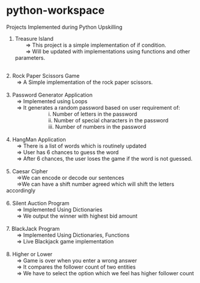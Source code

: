 # python-workspace
Projects Implemented during Python Upskilling 

1. Treasure Island<br>
   &emsp;&emsp;=> This project is a simple implementation of if condition. <br>
   &emsp;&emsp;=> Will be updated with implementations using functions and other parameters.<br>
<br>
2. Rock Paper Scissors Game<br>
   &emsp;&emsp;=> A Simple implementation of the rock paper scissors. <br>
<br>
3. Password Generator Application<br>
   &emsp;&emsp;=> Implemented using Loops<br>
   &emsp;&emsp;=> It generates a random password based on user requirement of:<br>
&emsp;&emsp;&emsp;&emsp;&emsp;&emsp;&emsp;&emsp;i. Number of letters in the password <br>
&emsp;&emsp;&emsp;&emsp;&emsp;&emsp;&emsp;&emsp;ii. Number of special characters in the password<br>
&emsp;&emsp;&emsp;&emsp;&emsp;&emsp;&emsp;&emsp;iii. Number of numbers in the password<br>
<br>
4. HangMan Application<br>
   &emsp;&emsp;=> There is a list of words which is routinely updated<br>
   &emsp;&emsp;=> User has 6 chances to guess the word<br>
   &emsp;&emsp;=> After 6 chances, the user loses the game if the word is not guessed.<br>
<br>
5. Caesar Cipher<br>
   &emsp;&emsp;=>We can encode or decode our sentences <br>
   &emsp;&emsp;=>We can have a shift number agreed which will shift the letters accordingly<br>
<br>
6. Silent Auction Program<br>
   &emsp;&emsp;=> Implemented Using Dictionaries<br>
   &emsp;&emsp;=> We output the winner with highest bid amount <br>
<br>
7. BlackJack Program<br>
    &emsp;&emsp;=> Implemented Using Dictionaries, Functions<br>
    &emsp;&emsp;=> Live Blackjack game implementation<br>
<br>
8. Higher or Lower<br>
   &emsp;&emsp;=> Game is over when you enter a wrong answer<br>
   &emsp;&emsp;=> It compares the follower count of two entities<br>
   &emsp;&emsp;=> We have to select the option which we feel has higher follower count
   